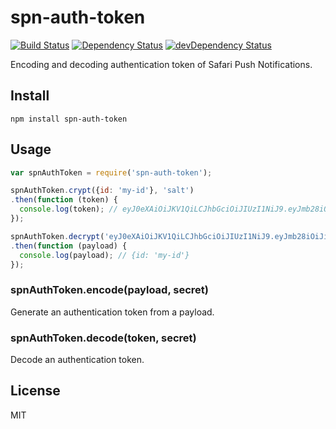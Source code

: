 # spn-auth-token
[![Build Status](https://travis-ci.org/hipush/spn-auth-token.svg?branch=master)](https://travis-ci.org/hipush/spn-auth-token)
[![Dependency Status](https://david-dm.org/hipush/spn-auth-token.svg?theme=shields.io)](https://david-dm.org/hipush/spn-auth-token)
[![devDependency Status](https://david-dm.org/hipush/spn-auth-token/dev-status.svg?theme=shields.io)](https://david-dm.org/hipush/spn-auth-token#info=devDependencies)

Encoding and decoding authentication token of Safari Push Notifications.

## Install

```
npm install spn-auth-token
```

## Usage

```js
var spnAuthToken = require('spn-auth-token');

spnAuthToken.crypt({id: 'my-id'}, 'salt')
.then(function (token) {
  console.log(token); // eyJ0eXAiOiJKV1QiLCJhbGciOiJIUzI1NiJ9.eyJmb28iOiJiYXIifQ.e9wZgUdux3Bp-QVGjhEBpuS65hU4zcr1uzCMJyPwsg0
});

spnAuthToken.decrypt('eyJ0eXAiOiJKV1QiLCJhbGciOiJIUzI1NiJ9.eyJmb28iOiJiYXIifQ.e9wZgUdux3Bp-QVGjhEBpuS65hU4zcr1uzCMJyPwsg0', 'salt')
.then(function (payload) {
  console.log(payload); // {id: 'my-id'}
});
```

### spnAuthToken.encode(payload, secret)

Generate an authentication token from a payload.

### spnAuthToken.decode(token, secret)

Decode an authentication token.

## License

MIT
